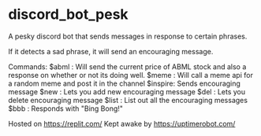 # discord_bot_pesk
A pesky discord bot that sends messages in response to certain phrases.

If it detects a sad phrase, it will send an encouraging message.

Commands: 
$abml : Will send the current price of ABML stock and also a response on whether or not its doing well.
$meme : Will call a meme api for a random meme and post it in the channel
$inspire: Sends encouraging message
$new : Lets you add new encouraging message
$del : Lets you delete encouraging message
$list : List out all the encouraging messages
$bbb : Responds with "Bing Bong!"

Hosted on https://replit.com/
Kept awake by https://uptimerobot.com/

